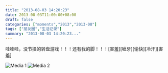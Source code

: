 ```yaml
---
title: "2013-08-03 14:20:23"
date: 2013-08-03T11:00:00+08:00
draft: false
categories: ["moments","2013","2013-08"]
tags: ["朋友圈","生活记录"]
summary: "2013-08-03 14:20:23..."
---
```


哇哇哇，没节操的转盘游戏！！！还有我的脚！！！[害羞][呲牙][愉快][冷汗][害羞]

![Media 1](/Moments/photos/2013-08-03/201308031420230.jpg)
![Media 2](/Moments/photos/2013-08-03/201308031420231.jpg)
